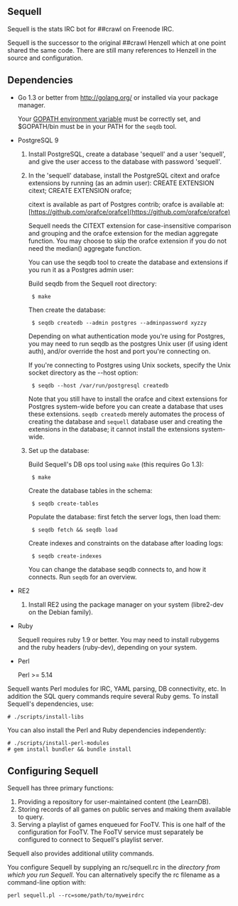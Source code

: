 Sequell
-------

Sequell is the stats IRC bot for ##crawl on Freenode IRC.

Sequell is the successor to the original ##crawl Henzell which at one
point shared the same code. There are still many references to Henzell
in the source and configuration.

Dependencies
------------

* Go 1.3 or better from http://golang.org/ or installed via your
  package manager.

  Your [GOPATH environment variable](https://golang.org/doc/code.html)
  must be correctly set, and $GOPATH/bin must be in your PATH for the
  `seqdb` tool.

* PostgreSQL 9

  1. Install PostgreSQL, create a database 'sequell' and a user
     'sequell', and give the user access to the database with password
     'sequell'.

  2. In the 'sequell' database, install the PostgreSQL citext and orafce
     extensions by running (as an admin user):
         CREATE EXTENSION citext;
         CREATE EXTENSION orafce;

     citext is available as part of Postgres contrib; orafce is available at:
         [https://github.com/orafce/orafce](https://github.com/orafce/orafce)

     Sequell needs the CITEXT extension for case-insensitive
     comparison and grouping and the orafce extension for the median
     aggregate function. You may choose to skip the orafce extension
     if you do not need the median() aggregate function.

     You can use the seqdb tool to create the database and extensions
     if you run it as a Postgres admin user:

     Build seqdb from the Sequell root directory:

          $ make

     Then create the database:

          $ seqdb createdb --admin postgres --adminpassword xyzzy

     Depending on what authentication mode you're using for Postgres, you
     may need to run seqdb as the postgres Unix user (if using ident auth),
     and/or override the host and port you're connecting on.

     If you're connecting to Postgres using Unix sockets, specify the
     Unix socket directory as the --host option:

          $ seqdb --host /var/run/postgresql createdb

     Note that you still have to install the orafce and citext
     extensions for Postgres system-wide before you can create a
     database that uses these extensions. `seqdb createdb` merely
     automates the process of creating the database and `sequell`
     database user and creating the extensions in the database; it
     cannot install the extensions system-wide.

  2. Set up the database:

     Build Sequell's DB ops tool using `make` (this requires Go 1.3):

          $ make

     Create the database tables in the schema:

          $ seqdb create-tables

     Populate the database: first fetch the server logs, then load them:

          $ seqdb fetch && seqdb load

     Create indexes and constraints on the database after loading logs:

          $ seqdb create-indexes

     You can change the database seqdb connects to, and how it connects.
     Run `seqdb` for an overview.

* RE2

  1. Install RE2 using the package manager on your system (libre2-dev
     on the Debian family).

* Ruby

  Sequell requires ruby 1.9 or better. You may need to install
  rubygems and the ruby headers (ruby-dev), depending on your system.

* Perl

  Perl >= 5.14


Sequell wants Perl modules for IRC, YAML parsing, DB connectivity,
etc. In addition the SQL query commands require several Ruby gems. To
install Sequell's dependencies, use:

    # ./scripts/install-libs

You can also install the Perl and Ruby dependencies independently:

    # ./scripts/install-perl-modules
    # gem install bundler && bundle install


Configuring Sequell
-------------------

Sequell has three primary functions:

1. Providing a repository for user-maintained content (the LearnDB).
2. Storing records of all games on public serves and making them available to
   query.
3. Serving a playlist of games enqueued for FooTV. This is one half of
   the configuration for FooTV. The FooTV service must separately be
   configured to connect to Sequell's playlist server.

Sequell also provides additional utility commands.

You configure Sequell by supplying an rc/sequell.rc in the *directory from
which you run Sequell*. You can alternatively specify the rc filename
as a command-line option with:

    perl sequell.pl --rc=some/path/to/myweirdrc
